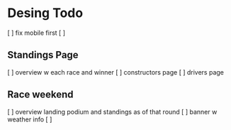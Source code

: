 # Desing Todo

[ ] fix mobile first
[ ] 

## Standings Page
[ ] overview w each race and winner
[ ] constructors page
[ ] drivers page

## Race weekend
[ ] overview landing podium and standings as of that round
[ ] banner w weather info
[ ] 